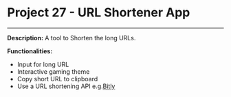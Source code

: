 # Project 27 - URL Shortener App
---
**Description:**
A tool to Shorten the long URLs.

**Functionalities:**
*   Input for long URL
*   Interactive gaming theme
*   Copy short URL to clipboard
*   Use a URL shortening API e.g.[Bitly](https://bitly.com/pages/solutions/for-developers)